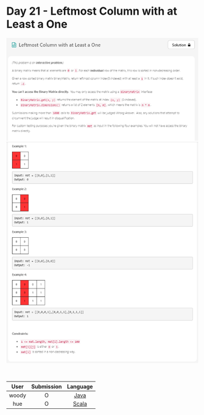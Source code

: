 # Day 21 - Leftmost Column with at Least a One

![](../images/21-leftmost-column-with-at-least-a-one-1.png)
![](../images/21-leftmost-column-with-at-least-a-one-2.png)

<br>

User  | Submission | Language
:--:  | :--------: | :-----:
woody | O          | [Java](./woody.md)
hue   | O          | [Scala](./hue.scala)